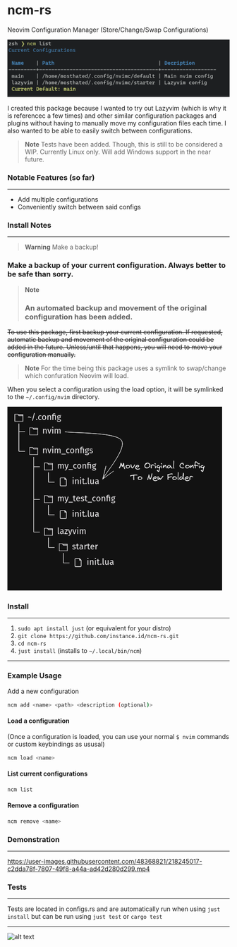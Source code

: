 # ncm-rs

Neovim Configuration Manager (Store/Change/Swap Configurations)

<img src="media/list_example.png">

I created this package because I wanted to try out Lazyvim (which is why it is referencec a few times) and other similar configuration packages and plugins without having to manually move my configuration files each time. I also wanted to be able to easily switch between configurations.

> **Note**
> Tests have been added. Though, this is still to be considered a WIP. Currently Linux only. Will add Windows support in the near future.

### Notable Features (so far)

---

- Add multiple configurations
- Conveniently switch between said configs


### Install Notes

---

> **Warning** 
> Make a backup!

### Make a backup of your current configuration. Always better to be safe than sorry.

> **Note**
> ### An automated backup and movement of the original configuration has been added.

~~To use this package, first backup your current configuration. If requested, automatic backup and movement of the original configuration could be added in the future. Unless/until that happens, you will need to move your configuration manually.~~

> **Note** 
> For the time being this package uses a symlink to swap/change which confuration Neovim will load.

When you select a configuration using the load option, it will be symlinked to the `~/.config/nvim` directory.

<img src="media/config_backup.png">



### Install
---

1. `sudo apt install just` (or equivalent for your distro)
2. `git clone https://github.com/instance.id/ncm-rs.git`
3. `cd ncm-rs`
4. `just install` (installs to `~/.local/bin/ncm`)

---
### Example Usage


Add a new configuration

```bash
ncm add <name> <path> <description (optional)>
```

#### Load a configuration
(Once a configuration is loaded, you can use your normal `$ nvim` commands or custom keybindings as ususal)

```bash
ncm load <name>
```

#### List current configurations

```bash
ncm list
```

#### Remove a configuration

```bash
ncm remove <name>
```

### Demonstration

---

https://user-images.githubusercontent.com/48368821/218245017-c2dda78f-7807-49f8-a44a-ad42d280d299.mp4


### Tests

---

Tests are located in configs.rs and are automatically run when using `just install` but can be run using `just test` or `cargo test` 

---
![alt text](https://i.imgur.com/cg5ow2M.png "instance.id")